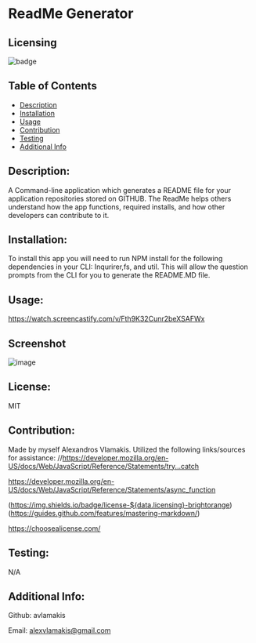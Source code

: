 # ReadMe Generator

## Licensing
![badge](https://img.shields.io/badge/license-MIT-brightorange)

## Table of Contents
  - [Description](#description)
  - [Installation](#installation)
  - [Usage](#usage)
  - [Contribution](#contribution)
  - [Testing](#testing)
  - [Additional Info](#additional-info)
  
## Description:
A Command-line application which generates a README file for your application repositories stored on GITHUB. The ReadMe helps others understand how the app functions, required installs, and how other developers can contribute to it.

## Installation:
To install this app you will need to run NPM install for the following dependencies in your CLI: Inqurirer,fs, and util. This will allow the question prompts from the CLI for you to generate the README.MD file.

## Usage:
https://watch.screencastify.com/v/Fth9K32Cunr2beXSAFWx

## Screenshot
![image](https://user-images.githubusercontent.com/91172337/147423235-24403bfe-4b92-48ec-bdec-f330136d5563.png)


## License:
MIT

## Contribution:
Made by myself Alexandros Vlamakis. 
Utilized the following links/sources for assistance:
//https://developer.mozilla.org/en-US/docs/Web/JavaScript/Reference/Statements/try...catch 

https://developer.mozilla.org/en-US/docs/Web/JavaScript/Reference/Statements/async_function 

(https://img.shields.io/badge/license-${data.licensing}-brightorange) (https://guides.github.com/features/mastering-markdown/) 

https://choosealicense.com/

## Testing:
N/A

## Additional Info:
Github: avlamakis

Email: alexvlamakis@gmail.com

